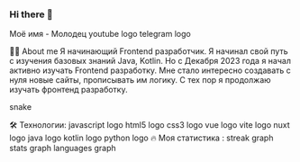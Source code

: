 ### Hi there 👋

Моё имя - Молодец
youtube logo telegram logo

👩‍💻 About me
Я начинающий Frontend разработчик. Я начинал свой путь с изучения базовых знаний Java, Kotlin. Но с Декабря 2023 года я начал активно изучать Frontend разработку. Мне стало интересно создавать с нуля новые сайты, прописывать им логику. С тех пор я продолжаю изучать фронтенд разработку.

snake

🛠 Технологии:
javascript logo  html5 logo  css3 logo  vue logo  vite logo  nuxt logo  java logo  kotlin logo  python logo
🔥 Моя статистика :
streak graph
stats graph languages graph


<!--
**MolodecOfficial/MolodecOfficial** is a ✨ _special_ ✨ repository because its `README.md` (this file) appears on your GitHub profile.

Here are some ideas to get you started:

- 🔭 I’m currently working on ...
- 🌱 I’m currently learning ...
- 👯 I’m looking to collaborate on ...
- 🤔 I’m looking for help with ...
- 💬 Ask me about ...
- 📫 How to reach me: ...
- 😄 Pronouns: ...
- ⚡ Fun fact: ...
-->
